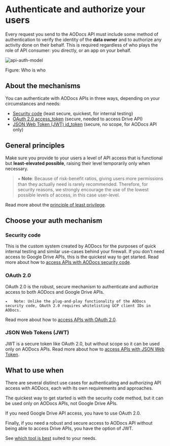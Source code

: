 # Authenticate and authorize your users

Every request you send to the AODocs API must include some method of authentication to verify the identity of the **data owner** and to authorize any activity done on their behalf.  This is required regardless of who plays the role of API consumer: you directly, or an app on your behalf.


![api-auth-model](/img/api-relationships.png)

Figure: Who is who


## About the mechanisms

You can authenticate with AODocs APIs in three ways, depending on your circumstances and needs:


* [Security code](../../Guides/20-Authentication/10-Security%20code%20access) (least secure, quickest, for internal testing)
* [OAuth 2.0 access_token](#heading=h.yzf7peetlblk) (secure, needed to access Drive API)
* [JSON Web Token (JWT) id_token](#heading=h.zcit90u9guab) (secure, no scope, for AODocs API only)


## General principles

Make sure you provide to your users a level of API access that is functional but **least-elevated possible**, raising their level temporarily only when necessary.


> ⭑   **Note**: Because of risk-benefit ratios, giving users more permissions than they actually need is rarely recommended.  Therefore, for security reasons, we strongly encourage the use of the lowest possible levels of access, in this case user-level.


Read more about the [principle of least privilege](https://en.wikipedia.org/wiki/Principle_of_least_privilege).


## Choose your auth mechanism

### Security code

This is the custom system created by AODocs for the purposes of quick internal testing and similar use-cases behind your firewall.  If you don't need access to Google Drive APIs, this is the quickest way to get started.  Read more about how to [access APIs with AODocs security code](src/Authentication/Security%20code%20access).


### OAuth 2.0

OAuth 2.0 is the robust, secure mechanism to authenticate and authorize access to both AODocs and Google Drive APIs.


```
⭑   Note: Unlike the plug-and-play functionality of the AODocs security code, OAuth 2.0 requires whitelisting GCP client IDs in AODocs.
```


Read more about how to [access APIs with OAuth 2.0](https://drive.google.com/a/altirnao.com/open?id=1S_5P0cfM387X996bAGOnnjO1z48IWysp-PbDCqB3vhc).


### JSON Web Tokens (JWT)

JWT is a secure token like OAuth 2.0, but without scope so it can be used only on AODocs APIs.  Read more about how to [access APIs with JSON Web Token](https://drive.google.com/a/altirnao.com/open?id=1K0yXBQwTBMm5FEwJotwFkjzc-moD2h-BwzfxlN3YOkk).


## What to use when

There are several distinct use cases for authenticating and authorizing API access with AODocs, each with its own requirements and approaches.

The quickest way to get started is with the security code method, but it can be used only on AODocs APIs, not Google Drive APIs.

If you need Google Drive API access, you have to use OAuth 2.0.

Finally, if you need a robust and secure access to AODocs API without being able to access Drive APIs, you have the option of JWT.

See [which tool is best](https://drive.google.com/a/altirnao.com/open?id=1VN1XZqFUCHNNG7Ya278gFxx4jaIp-6LKAs17JEoedhY) suited to your needs.

